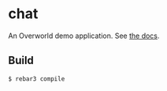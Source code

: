chat
=====

An Overworld demo application. See [the
docs](https://github.com/saltysystems/overworld/blob/master/doc/demo.md).

Build
-----

    $ rebar3 compile
